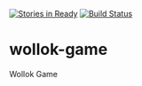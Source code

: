 [![Stories in Ready](https://badge.waffle.io/ProyectoFinal2015/wollok-game.png?label=ready&title=Ready)](https://waffle.io/ProyectoFinal2015/wollok-game)
[![Build Status](https://travis-ci.org/ProyectoFinal2015/wollok-game.svg)](https://travis-ci.org/ProyectoFinal2015/wollok-game)
# wollok-game
Wollok Game
